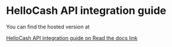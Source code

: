 # HelloCash API integration guide

You can find the hosted version at

[HelloCash API integration guide on Read the docs link](https://hellocash-api-integration-guide.readthedocs.io/)
